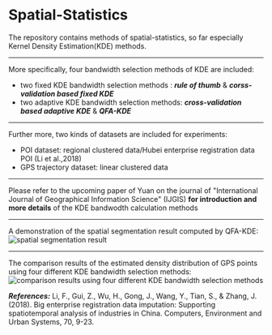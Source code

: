 # Spatial-Statistics
The repository contains methods of spatial-statistics, so far especially Kernel Density Estimation(KDE) methods.
***
More specifically, four bandwidth selection methods of KDE are included:  
* two fixed KDE bandwidth selection methods : ***rule of thumb*** & ***corss-validation based fixed KDE***  
* two adaptive KDE bandwidth selection methods: ***cross-validation based adaptive KDE*** & ***QFA-KDE***  
***
Further more, two kinds of datasets are included for experiments:  
* POI dataset: regional clustered data/Hubei enterprise registration data POI (Li et al.,2018)  
* GPS trajectory dataset: linear clustered data
***
Please refer to the upcoming paper of Yuan on the journal of "International Journal of Geographical Information Science" (IJGIS) **for introduction and more details** of the KDE bandwodth calculation methods 
***
A demonstration of the spatial segmentation result computed by QFA-KDE:  
![spatial segmentation result](https://github.com/FaLi-KunxiaojiaYuan/Spatial-Statistics/raw/master/Figures/Figure_7.png) 
***
The comparison results of the estimated density distribution of GPS points using four different KDE bandwidth selection methods:  
![ comparison results using four different KDE bandwidth selection methods](https://github.com/FaLi-KunxiaojiaYuan/Spatial-Statistics/raw/master/Figures/Figure_6.png)

***References:***
Li, F., Gui, Z., Wu, H., Gong, J., Wang, Y., Tian, S., & Zhang, J. (2018). Big enterprise registration data imputation: Supporting spatiotemporal analysis of industries in China. Computers, Environment and Urban Systems, 70, 9-23.
